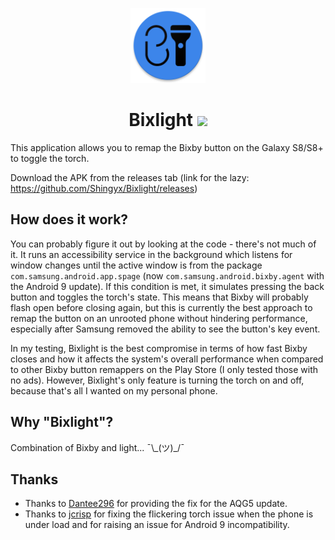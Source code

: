 <p align="center"><img width="120" src="bixlight/src/main/ic_launcher-web.png"></p>

<h1 align="center">Bixlight <a href="https://travis-ci.com/Shingyx/Bixlight"><img src="https://travis-ci.com/Shingyx/Bixlight.svg?branch=master"></a></h1>

This application allows you to remap the Bixby button on the Galaxy S8/S8+ to toggle the torch.

Download the APK from the releases tab (link for the lazy: https://github.com/Shingyx/Bixlight/releases)


## How does it work?

You can probably figure it out by looking at the code - there's not much of it. It runs an accessibility service in the background which listens for window changes until the active window is from the package `com.samsung.android.app.spage` (now `com.samsung.android.bixby.agent` with the Android 9 update). If this condition is met, it simulates pressing the back button and toggles the torch's state. This means that Bixby will probably flash open before closing again, but this is currently the best approach to remap the button on an unrooted phone without hindering performance, especially after Samsung removed the ability to see the button's key event.

In my testing, Bixlight is the best compromise in terms of how fast Bixby closes and how it affects the system's overall performance when compared to other Bixby button remappers on the Play Store (I only tested those with no ads). However, Bixlight's only feature is turning the torch on and off, because that's all I wanted on my personal phone.


## Why "Bixlight"?

Combination of Bixby and light... ¯\\\_(ツ)_/¯


## Thanks
* Thanks to [Dantee296](https://github.com/Dantee296) for providing the fix for the AQG5 update.
* Thanks to [jcrisp](https://github.com/jcrisp) for fixing the flickering torch issue when the phone is under load and for raising an issue for Android 9 incompatibility.
